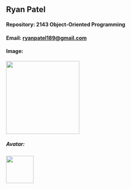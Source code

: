 ## Ryan Patel

#### Repository: 2143 Object-Oriented Programming

#### Email: ryanpatel189@gmail.com

#### Image: 

<img src="[[DSC06236.heic](https://ca.slack-edge.com/TBMBG710S-U07JL75V1FD-9a2f91e334a2-192)](https://us-east.storage.cloudconvert.com/tasks/b1870800-518d-46f2-a144-fa142069635b/DSC06283.png?X-Amz-Algorithm=AWS4-HMAC-SHA256&X-Amz-Content-Sha256=UNSIGNED-PAYLOAD&X-Amz-Credential=cloudconvert-production%2F20240826%2Fva%2Fs3%2Faws4_request&X-Amz-Date=20240826T234347Z&X-Amz-Expires=86400&X-Amz-Signature=fba2f19b54a1dc4a856be60b5c8a46c2f9b28517fbac9f78c988fee7a6292e37&X-Amz-SignedHeaders=host&response-content-disposition=inline%3B%20filename%3D%22DSC06283.png%22&response-content-type=image%2Fpng&x-id=GetObject)" width="200">

##### Avatar: 

<img src="https://www.google.com/url?sa=i&url=https%3A%2F%2Fwww.nflshop.com%2Fseattle-seahawks%2Fseattle-seahawks-helmet-lamp%2Ft-25156097%2Bp-6031852162577%2Bz-9-4013064775&psig=AOvVaw3OTe0p6kQoxgIr1s-ESGgc&ust=1724789232690000&source=images&cd=vfe&opi=89978449&ved=0CBQQjRxqFwoTCLCUqd-6k4gDFQAAAAAdAAAAABAE" width="75">
